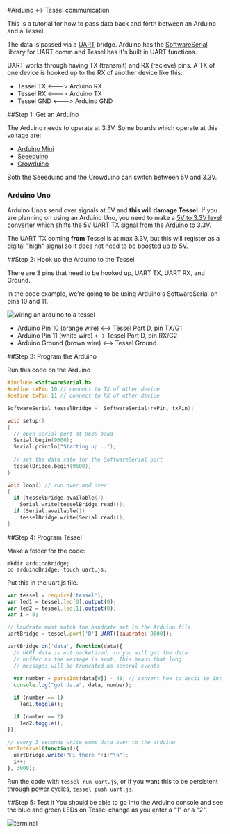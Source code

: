 #Arduino <-> Tessel communication

This is a tutorial for how to pass data back and forth between an Arduino and a Tessel.

The data is passed via a [UART](http://en.wikipedia.org/wiki/Uart) bridge. Arduino has the [SoftwareSerial](http://arduino.cc/en/Reference/SoftwareSerial) library for UART comm and Tessel has it's built in UART functions.

UART works through having TX (transmit) and RX (recieve) pins. A TX of one device is hooked up to the RX of another device like this:

* Tessel TX  <---> Arduino RX
* Tessel RX  <---> Arduino TX
* Tessel GND <---> Arduino GND

##Step 1: Get an Arduino

The Arduino needs to operate at 3.3V. Some boards which operate at this voltage are:

* [Arduino Mini](https://www.sparkfun.com/products/11114)
* [Seeeduino](http://www.seeedstudio.com/depot/Seeeduino-V30-Atmega-328P-p-669.html)
* [Crowduino](http://www.elecrow.com/crowduino-with-atmega-328-v11-p-338.html)

Both the Seeeduino and the Crowduino can switch between 5V and 3.3V.


### Arduino Uno
Arduino Unos send over signals at 5V and **this will damage Tessel**. If you are planning on using an Arduino Uno, you need to make a [5V to 3.3V level converter](https://www.sparkfun.com/products/12009) which shifts the 5V UART TX signal from the Arduino to 3.3V. 

The UART TX coming **from** Tessel is at max 3.3V, but this will register as a digital "high" signal so it does not need to be boosted up to 5V.

##Step 2: Hook up the Arduino to the Tessel

There are 3 pins that need to be hooked up, UART TX, UART RX, and Ground.

In the code example, we're going to be using Arduino's SoftwareSerial on pins 10 and 11.

![wiring an arduino to a tessel](https://s3.amazonaws.com/technicalmachine-assets/doc+pictures/arduino-tessel-wiring-uart.jpg)

* Arduino Pin 10 (orange wire) <--> Tessel Port D, pin TX/G1
* Arduino Pin 11 (white wire)  <--> Tessel Port D, pin RX/G2
* Arduino Ground (brown wire)  <--> Tessel Ground

##Step 3: Program the Arduino

Run this code on the Arduino

```c
#include <SoftwareSerial.h>
#define rxPin 10 // connect to TX of other device
#define txPin 11 // connect to RX of other device

SoftwareSerial tesselBridge =  SoftwareSerial(rxPin, txPin);

void setup()  
{
  // open serial port at 9600 baud
  Serial.begin(9600);
  Serial.println("Starting up...");
  
  // set the data rate for the SoftwareSerial port
  tesselBridge.begin(9600);
}

void loop() // run over and over
{
  if (tesselBridge.available())
    Serial.write(tesselBridge.read());
  if (Serial.available())
    tesselBridge.write(Serial.read());
}
```

##Step 4: Program Tessel

Make a folder for the code:

```
mkdir arduinoBridge;
cd arduinoBridge; touch uart.js;
```

Put this in the uart.js file.

```js
var tessel = require('tessel');
var led1 = tessel.led[0].output(0);
var led2 = tessel.led[1].output(0);
var i = 0;

// baudrate must match the baudrate set in the Arduino file
uartBridge = tessel.port['D'].UART({baudrate: 9600}); 

uartBridge.on('data', function(data){
  // UART data is not packetized, so you will get the data 
  // buffer as the message is sent. This means that long
  // messages will be truncated as several events.
  
  var number = parseInt(data[0]) - 48; // convert hex to ascii to int
  console.log("got data", data, number);

  if (number == 1)
    led1.toggle();

  if (number == 2)
    led2.toggle();
});

// every 3 seconds write some data over to the arduino
setInterval(function(){
  uartBridge.write("Hi there "+i+"\n");
  i++;
}, 3000);
```

Run the code with `tessel run uart.js`, or if you want this to be persistent through power cycles, `tessel push uart.js`.

##Step 5: Test it
You should be able to go into the Arduino console and see the blue and green LEDs on Tessel change as you enter a "1" or a "2".

![terminal](https://s3.amazonaws.com/technicalmachine-assets/doc+pictures/arduino-to-tessel.jpg)
